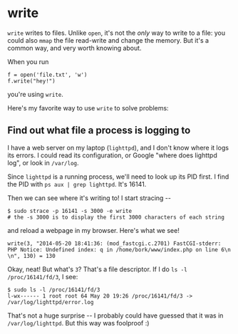 # write

`write` writes to files. Unlike `open`, it's not the *only* way to
write to a file: you could also `mmap` the file read-write and change
the memory. But it's a common way, and very worth knowing about.

When you run


```
f = open('file.txt', 'w')
f.write("hey!")
```

you're using `write`.

Here's my favorite way to use `write` to solve problems:

## Find out what file a process is logging to

I have a web server on my laptop (`lighttpd`), and I don't know where
it logs its errors. I could read its configuration, or Google "where
does lighttpd log", or look in `/var/log`.

Since `lighttpd` is a running process, we'll need to look up its PID
first. I find the PID with `ps aux | grep lighttpd`. It's 16141.

Then we can see where it's writing to! I start stracing --

```
$ sudo strace -p 16141 -s 3000 -e write
# the -s 3000 is to display the first 3000 characters of each string
```

and reload a webpage in my browser. Here's what we see!
```
write(3, "2014-05-20 18:41:36: (mod_fastcgi.c.2701) FastCGI-stderr:
PHP Notice: Undefined index: q in /home/bork/www/index.php on line 6\n
\n", 130) = 130
```

Okay, neat! But what's `3`? That's a file descriptor. If I do
`ls -l /proc/16141/fd/3`, I see:

```
$ sudo ls -l /proc/16141/fd/3
l-wx------ 1 root root 64 May 20 19:26 /proc/16141/fd/3 -> /var/log/lighttpd/error.log
```

That's not a huge surprise -- I probably could have guessed that it
was in `/var/log/lighttpd`. But this way was foolproof :)
